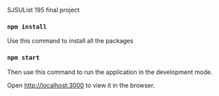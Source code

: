 SJSUList 195 final project

### `npm install` 
Use this command to install all the packages

### `npm start`
Then use this command to run the application in the development mode.<br>

Open [http://localhost:3000](http://localhost:3000) to view it in the browser.